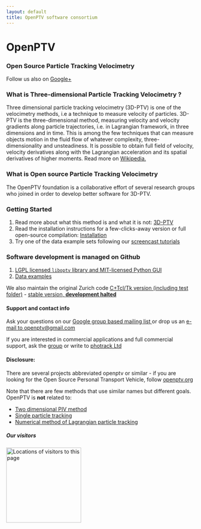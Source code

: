 ```yaml
---
layout: default
title: OpenPTV software consortium
---
```


# OpenPTV  

### Open Source Particle Tracking Velocimetry 

Follow us also on <a href="https://plus.google.com/101512342198902345717" rel="publisher">Google+</a>


### What is Three-dimensional Particle Tracking Velocimetry ?

Three dimensional particle tracking velocimetry (3D-PTV) is one of the velocimetry methods, i.e a technique to measure velocity of particles. 3D-PTV is the three-dimensional method, measuring velocity and velocity gradients along particle trajectories, i.e. in Lagrangian framework, in three dimensions and in time. This is among the few techniques that can measure objects motion in the fluid flow of whatever complexity, three-dimensionality and unsteadiness. It is possible to obtain full field of velocity, velocity derivatives along with the Lagrangian acceleration and its spatial derivatives of higher moments. Read more on [Wikipedia.](http://en.wikipedia.org/wiki/Particle_tracking_velocimetry)


### What is Open source Particle Tracking Velocimetry

The OpenPTV foundation is a collaborative effort of several research groups who joined in order to develop better software for 3D-PTV. 


### Getting Started
1. Read more about what this method is and what it is not: [3D-PTV](http://3dptv.github.io/wiki/an_introduction_to_3d_ptv/index.html)
2. Read the installation instructions for a few-clicks-away version or full open-source compilation: [Installation](http://alexlib.github.io/docs/)
3. Try one of the data example sets following our [screencast tutorials](http://alexlib.github.io/docs/tutorial.html)

### Software development is managed on Github 
1. [LGPL licensed `liboptv` library and MIT-licensed Python GUI](http://github.com/openptv/openptv-python) 
2. [Data examples](http://github.com/OpenPTV/examples)  

We also maintain the original Zurich code [C+Tcl/Tk version (including test folder)](http://github.com/OpenPTV/C-TclTk)  - [stable version, **development halted**](http://openptv.github.com/post-meeting.html) 


#### Support and contact info

Ask your questions on our [Google group based mailing list ](https://groups.google.com/forum/#!forum/openptv) or drop us an [e-mail to openptv@gmail.com](mailto:openptv@gmail.com)

If you are interested in commercial applications and full commercial support, ask the [group](https://groups.google.com/forum/#!forum/openptv) or write to [photrack Ltd](http://www.photrack.ch)


#### Disclosure:
There are several projects abbreviated openptv or similar - if you are looking for the Open Source Personal Transport Vehicle, follow [openptv.org](http://www.openptv.org)

Note that there are few methods that use similar names but different goals. OpenPTV is **not** related to:  

* [Two dimensional PIV method](http://en.wikipedia.org/wiki/Particle_tracking_velocimetry)  
* [Single particle tracking](http://en.wikipedia.org/wiki/Single_particle_tracking)  
* [Numerical method of Lagrangian particle tracking](http://en.wikipedia.org/wiki/Lagrangian_particle_tracking)

##### Our visitors
<a href="http://www2.clustrmaps.com/user/84410cc6c">
<img src="http://www2.clustrmaps.com/stats/maps-no_clusters/www.openptv.net-thumb.jpg" alt="Locations of visitors to this page" style="width: 200px;"/>
</a>
